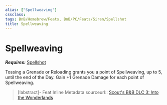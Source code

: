 ```yaml
---
alias: ["Spellweaving"]
cssclass: 
tags: BnB/Homebrew/Feats, BnB/PC/Feats/Siren/Spellshot
title: Spellweaving
---
```


# Spellweaving
***Requires:*** [Spellshot](../Classes/Siren/Spellshot.md)

Tossing a Grenade or Reloading grants you a point of Spellweaving, up to 5, until the end of the Day.
Gain +1 Grenade Damage for each point of Spellweaving.

> [!abstract]- Feat Inline Metadata
> sourceurl:: [Scout's B&B DLC 3: Into the Wonderlands](https://docs.google.com/document/d/1MLOgrWwcLNTnP9PuXrKiLImy7SUh4hXO8arVUAlmdp0/edit)

